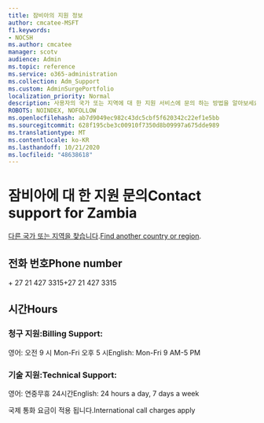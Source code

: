```yaml
---
title: 잠비아의 지원 정보
author: cmcatee-MSFT
f1.keywords:
- NOCSH
ms.author: cmcatee
manager: scotv
audience: Admin
ms.topic: reference
ms.service: o365-administration
ms.collection: Adm_Support
ms.custom: AdminSurgePortfolio
localization_priority: Normal
description: 사용자의 국가 또는 지역에 대 한 지원 서비스에 문의 하는 방법을 알아보세요.
ROBOTS: NOINDEX, NOFOLLOW
ms.openlocfilehash: ab7d9049ec982c43dc5cbf5f620342c22ef1e5bb
ms.sourcegitcommit: 628f195cbe3c00910f7350d8b09997a675dde989
ms.translationtype: MT
ms.contentlocale: ko-KR
ms.lasthandoff: 10/21/2020
ms.locfileid: "48638618"
---
```

# <a name="contact-support-for-zambia"></a><span data-ttu-id="40810-103">잠비아에 대 한 지원 문의</span><span class="sxs-lookup"><span data-stu-id="40810-103">Contact support for Zambia</span></span>

<span data-ttu-id="40810-104">[다른 국가 또는 지역을 찾습니다](../contact-support-for-business-products.md).</span><span class="sxs-lookup"><span data-stu-id="40810-104">[Find another country or region](../contact-support-for-business-products.md).</span></span>

## <a name="phone-number"></a><span data-ttu-id="40810-105">전화 번호</span><span class="sxs-lookup"><span data-stu-id="40810-105">Phone number</span></span>
<span data-ttu-id="40810-106">+ 27 21 427 3315</span><span class="sxs-lookup"><span data-stu-id="40810-106">+27 21 427 3315</span></span>

## <a name="hours"></a><span data-ttu-id="40810-107">시간</span><span class="sxs-lookup"><span data-stu-id="40810-107">Hours</span></span>
### <a name="billing-support"></a><span data-ttu-id="40810-108">청구 지원:</span><span class="sxs-lookup"><span data-stu-id="40810-108">Billing Support:</span></span>

<span data-ttu-id="40810-109">영어: 오전 9 시 Mon-Fri 오후 5 시</span><span class="sxs-lookup"><span data-stu-id="40810-109">English: Mon-Fri 9 AM-5 PM</span></span>

### <a name="technical-support"></a><span data-ttu-id="40810-110">기술 지원:</span><span class="sxs-lookup"><span data-stu-id="40810-110">Technical Support:</span></span>

<span data-ttu-id="40810-111">영어: 연중무휴 24시간</span><span class="sxs-lookup"><span data-stu-id="40810-111">English: 24 hours a day, 7 days a week</span></span>

<span data-ttu-id="40810-112">국제 통화 요금이 적용 됩니다.</span><span class="sxs-lookup"><span data-stu-id="40810-112">International call charges apply</span></span>

